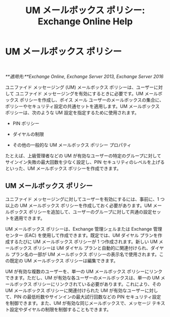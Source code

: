 ﻿---
title: 'UM メールボックス ポリシー: Exchange Online Help'
TOCTitle: UM メールボックス ポリシー
ms:assetid: dfae629e-ee89-4494-a3ed-9655b67eb87e
ms:mtpsurl: https://technet.microsoft.com/ja-jp/library/Bb124909(v=EXCHG.150)
ms:contentKeyID: 50555888
ms.date: 05/22/2018
mtps_version: v=EXCHG.150
ms.translationtype: HT
---

# UM メールボックス ポリシー

 

_**適用先:**Exchange Online, Exchange Server 2013, Exchange Server 2016_

ユニファイド メッセージング (UM) メールボックス ポリシーは、ユーザーに対して ユニファイド メッセージングを有効にするときに必要です。UM メールボックス ポリシーを作成し、ボイス メール ユーザーのメールボックスの集合に、ポリシーやセキュリティ設定の共通セットを適用します。UM メールボックス ポリシーは、次のような UM 設定を指定するために使用されます。

  - PIN ポリシー

  - ダイヤルの制限

  - その他の一般的な UM メールボックス ポリシー プロパティ

たとえば、上級管理者などの UM が有効なユーザーの特定のグループに対してサインイン失敗の最大回数を少なく設定し、PIN セキュリティのレベルを上げるといった、UM メールボックス ポリシーを作成できます。

## UM メールボックス ポリシー

ユニファイド メッセージングに対してユーザーを有効にするには、事前に、1 つ以上の UM メールボックス ポリシーを作成しておく必要があります。UM メールボックス ポリシーを追加して、ユーザーのグループに対して共通の設定セットを適用できます。

UM メールボックス ポリシーは、Exchange 管理シェルまたは Exchange 管理センター (EAC) を使用して作成できます。既定では、UM ダイヤル プランを作成するたびに UM メールボックス ポリシーが 1 つ作成されます。新しい UM メールボックス ポリシーは UM ダイヤル プランと自動的に関連付けられ、ダイヤル プラン名の一部が UM メールボックス ポリシーの表示名で使用されます。この既定の UM メールボックス ポリシーは編集できます。

UM が有効な複数のユーザーを、単一の UM メールボックス ポリシーにリンクできます。ただし、UM が有効な各ユーザーのメールボックスは、単一の UM メールボックス ポリシーにリンクされている必要があります。これにより、その UM メールボックス ポリシーに関連付けられた UM が有効なユーザーに対して、PIN の最低桁数やサインインの最大試行回数などの PIN セキュリティ設定を制御できます。また、UM が有効な同じメールボックスで、メッセージ テキスト設定やダイヤルの制限を制御することもできます。


